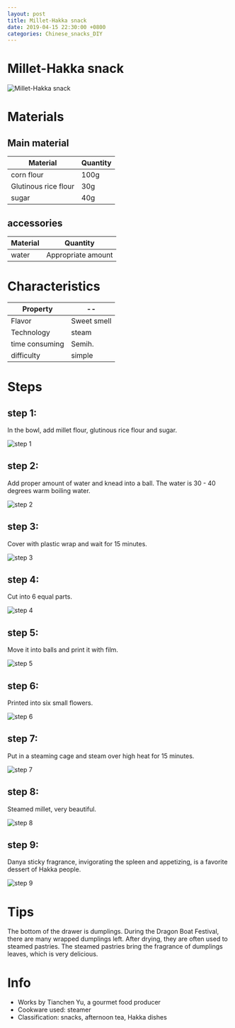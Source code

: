 ```yaml
---
layout: post
title: Millet-Hakka snack
date: 2019-04-15 22:30:00 +0800
categories: Chinese_snacks_DIY
---
```


# Millet-Hakka snack

![Millet-Hakka snack]({{site.baseurl}}/img/417854/417854.jpg)

# Materials


## Main material

Material|Quantity
--|--
corn flour|100g
Glutinous rice flour|30g
sugar|40g

## accessories

Material|Quantity
--|--
water|Appropriate amount

# Characteristics

Property|--
--|--
Flavor|Sweet smell
Technology|steam
time consuming|Semih.
difficulty|simple

# Steps

## step 1:

In the bowl, add millet flour, glutinous rice flour and sugar.

![step 1]({{site.baseurl}}/img/417854/1.jpg)

## step 2:

Add proper amount of water and knead into a ball. The water is 30 - 40 degrees warm boiling water.

![step 2]({{site.baseurl}}/img/417854/2.jpg)

## step 3:

Cover with plastic wrap and wait for 15 minutes.

![step 3]({{site.baseurl}}/img/417854/3.jpg)

## step 4:

Cut into 6 equal parts.

![step 4]({{site.baseurl}}/img/417854/4.jpg)

## step 5:

Move it into balls and print it with film.

![step 5]({{site.baseurl}}/img/417854/5.jpg)

## step 6:

Printed into six small flowers.

![step 6]({{site.baseurl}}/img/417854/6.jpg)

## step 7:

Put in a steaming cage and steam over high heat for 15 minutes.

![step 7]({{site.baseurl}}/img/417854/7.jpg)

## step 8:

Steamed millet, very beautiful.

![step 8]({{site.baseurl}}/img/417854/8.jpg)

## step 9:

Danya sticky fragrance, invigorating the spleen and appetizing, is a favorite dessert of Hakka people.

![step 9]({{site.baseurl}}/img/417854/9.jpg)

# Tips

The bottom of the drawer is dumplings. During the Dragon Boat Festival, there are many wrapped dumplings left. After drying, they are often used to steamed pastries. The steamed pastries bring the fragrance of dumplings leaves, which is very delicious.

# Info

- Works by Tianchen Yu, a gourmet food producer
- Cookware used: steamer
- Classification: snacks, afternoon tea, Hakka dishes